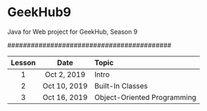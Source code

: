 # GeekHub9

Java for Web project for GeekHub, Season 9

##########################################

|Lesson|Date|Topic|
|:----:|:--:|:----|
| 1|Oct  2, 2019|Intro|
| 2|Oct 10, 2019|Built-In Classes|
| 3|Oct 16, 2019|Object-Oriented Programming|